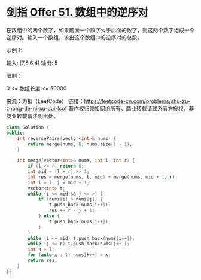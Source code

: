 # [剑指 Offer 51. 数组中的逆序对](https://leetcode-cn.com/problems/shu-zu-zhong-de-ni-xu-dui-lcof/)

在数组中的两个数字，如果前面一个数字大于后面的数字，则这两个数字组成一个逆序对。输入一个数组，求出这个数组中的逆序对的总数。

 

示例 1:

输入: [7,5,6,4]
输出: 5


限制：

0 <= 数组长度 <= 50000



来源：力扣（LeetCode）
链接：https://leetcode-cn.com/problems/shu-zu-zhong-de-ni-xu-dui-lcof
著作权归领扣网络所有。商业转载请联系官方授权，非商业转载请注明出处。

```c++
class Solution {
public:
    int reversePairs(vector<int>& nums) {
        return merge(nums, 0, nums.size() - 1);
    }

    int merge(vector<int>& nums, int l, int r) {
        if (l >= r) return 0;
        int mid = (l + r) >> 1;
        int res = merge(nums, l, mid) + merge(nums, mid + 1, r);
        int i = l, j = mid + 1;
        vector<int> t;
        while (i <= mid && j <= r) {
            if (nums[i] > nums[j]) {
                t.push_back(nums[i++]);
                res += r - j + 1;
            } else {
                t.push_back(nums[j++]);
            }
        }
        while (i <= mid) t.push_back(nums[i++]);
        while (j <= r) t.push_back(nums[j++]);
        int k = l;
        for (auto x : t) nums[k++] = x;
        return res;
    }
};
```

